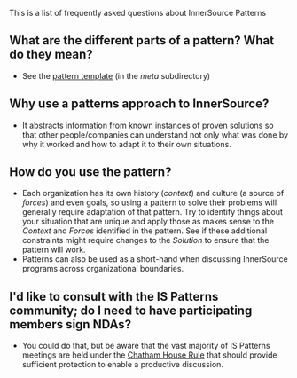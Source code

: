 This is a list of frequently asked questions about InnerSource Patterns

## What are the different parts of a pattern? What do they mean?

- See the [pattern template](pattern-template.md) (in the *meta* subdirectory)

## Why use a patterns approach to InnerSource?

- It abstracts information from known instances of proven solutions so that other people/companies can understand not only what was done by why it worked and how to adapt it to their own situations.

## How do you use the pattern?

- Each organization has its own history (*context*) and culture (a source of *forces*) and even goals, so using a pattern to solve their problems will generally require adaptation of that pattern. Try to identify things about your situation that are unique and apply those as makes sense to the *Context* and *Forces* identified in the pattern. See if these additional constraints might require changes to the *Solution* to ensure that the pattern will work.
- Patterns can also be used as a short-hand when discussing InnerSource programs across organizational boundaries.

## I'd like to consult with the IS Patterns community; do I need to have participating members sign NDAs?

- You could do that, but be aware that the vast majority of IS Patterns meetings are held under the [Chatham House Rule](https://www.chathamhouse.org/chatham-house-rule) that should provide sufficient protection to enable a productive discussion.
